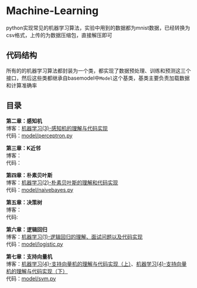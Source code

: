 # Machine-Learning
python实现常见的机器学习算法，实验中用到的数据都为mnist数据，已经转换为csv格式，上传的为数据压缩包，直接解压即可
## 代码结构
所有的的机器学习算法都封装为一个类，都实现了数据预处理、训练和预测这三个接口，然后这些类都继承自basemodel中`Model`这个基类，基类主要负责加载数据和计算准确率
## 目录
**第二章：感知机**  
博客：[机器学习(3)-感知机的理解与代码实现](https://blog.csdn.net/sabrinalx/article/details/105886642)  
代码：[model/perceptron.py]()

**第三章：K近邻**  
博客：[]()  
代码：[]()  

**第四章：朴素贝叶斯**  
博客：[机器学习(2)-朴素贝叶斯的理解和代码实现](https://blog.csdn.net/sabrinalx/article/details/105881335)  
代码：[model/naivebayes.py]()

**第五章：决策树**  
博客：[]()  
代码: []()  

**第六章：逻辑回归**  
博客：[机器学习(1)-逻辑回归的理解、面试问题以及代码实现](https://blog.csdn.net/sabrinalx/article/details/105875879)  
代码：[model/logistic.py]()

**第七章：支持向量机**  
博客：[机器学习(4)-支持向量机的理解与代码实现（上）](https://blog.csdn.net/sabrinalx/article/details/105894364)、[机器学习(4)-支持向量机的理解与代码实现（下）](https://blog.csdn.net/sabrinalx/article/details/105901468)  
代码：[model/svm.py]()


